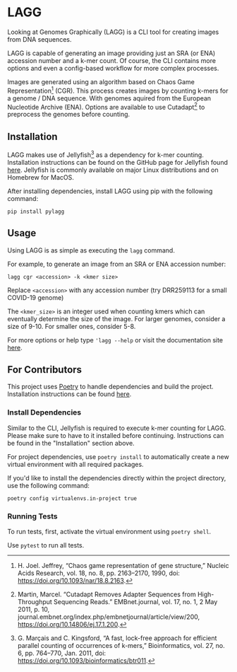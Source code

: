 # LAGG
Looking at Genomes Graphically (LAGG) is a CLI tool for creating images from DNA sequences.

LAGG is capable of generating an image providing just an SRA (or ENA) accession number and a k-mer count. Of course, the CLI contains more options and even a config-based workflow for more complex processes.

Images are generated using an algorithm based on Chaos Game Representation[^1] (CGR). This process creates images by counting k-mers for a genome / DNA sequence. With genomes aquired from the European Nucleotide Archive (ENA). Options are available to use Cutadapt[^3] to preprocess the genomes before counting.

## Installation
LAGG makes use of Jellyfish[^2] as a dependency for k-mer counting. Installation instructions can be found on the GitHub page for Jellyfish found [here](https://github.com/gmarcais/Jellyfish). Jellyfish is commonly available on major Linux distributions and on Homebrew for MacOS.

After installing dependencies, install LAGG using pip with the following command:
```
pip install pylagg
```

## Usage
Using LAGG is as simple as executing the `lagg` command.

For example, to generate an image from an SRA or ENA accession number:
```
lagg cgr <accession> -k <kmer size>
```

Replace `<accession>` with any accession number (try DRR259113 for a small COVID-19 genome)

The `<kmer_size>` is an integer used when counting kmers which can eventually determine the size of the image. For larger genomes, consider a size of 9-10. For smaller ones, consider 5-8.

For more options or help type `'lagg --help` or visit the documentation site [here](https://laggfront.onrender.com).

## For Contributors
This project uses [Poetry](https://python-poetry.org) to handle dependencies and build the project.
Installation instructions can be found [here](https://python-poetry.org/docs/#installation).

### Install Dependencies
Similar to the CLI, Jellyfish is required to execute k-mer counting for LAGG. Please make sure to have to it installed before continuing. Instructions can be found in the "Installation" section above.

For project dependencies, use `poetry install` to automatically create a new virtual environment with all required packages.

If you'd like to install the dependencies directly within the project directory, use the following command:
```
poetry config virtualenvs.in-project true
```

### Running Tests
To run tests, first, activate the virtual environment using `poetry shell`.

Use `pytest` to run all tests.


[^1]: H. Joel. Jeffrey, “Chaos game representation of gene structure,” Nucleic Acids Research, vol. 18, no. 8, pp. 2163–2170, 1990, doi: https://doi.org/10.1093/nar/18.8.2163.

[^2]: G. Marçais and C. Kingsford, “A fast, lock-free approach for efficient parallel counting of occurrences of k-mers,” Bioinformatics, vol. 27, no. 6, pp. 764–770, Jan. 2011, doi: https://doi.org/10.1093/bioinformatics/btr011.

[^3]: Martin, Marcel. “Cutadapt Removes Adapter Sequences from High-Throughput Sequencing Reads.” EMBnet.journal, vol. 17, no. 1, 2 May 2011, p. 10, journal.embnet.org/index.php/embnetjournal/article/view/200, https://doi.org/10.14806/ej.17.1.200.